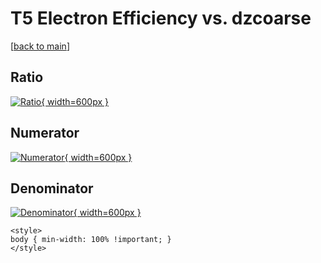 # T5 Electron Efficiency vs. dzcoarse

[[back to main](./)]



## Ratio

[![Ratio](../mtv/var/T5_11_eff_dzcoarse.png){ width=600px }](../mtv/var/T5_11_eff_dzcoarse.pdf)

## Numerator

[![Numerator](../mtv/num/T5_11_eff_dzcoarse_num.png){ width=600px }](../mtv/num/T5_11_eff_dzcoarse_num.pdf)

## Denominator

[![Denominator](../mtv/den/T5_11_eff_dzcoarse_den.png){ width=600px }](../mtv/den/T5_11_eff_dzcoarse_den.pdf)


``` {=html}
<style>
body { min-width: 100% !important; }
</style>
```
